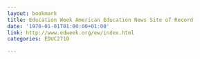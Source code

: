 ```yaml
---
layout: bookmark
title: Education Week American Education News Site of Record
date: '1970-01-01T01:00:00+01:00'
link: http://www.edweek.org/ew/index.html
categories: EDUC2710

---
```

